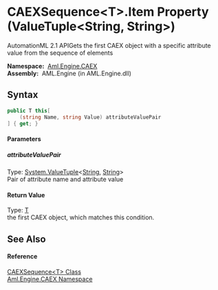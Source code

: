 CAEXSequence&lt;T>.Item Property (ValueTuple&lt;String, String>)
================================================================
AutomationML 2.1 APIGets the first CAEX object with a specific attribute value from the sequence of elements

  **Namespace:**  [Aml.Engine.CAEX][1]  
  **Assembly:**  AML.Engine (in AML.Engine.dll)

Syntax
------

```csharp
public T this[
	(string Name, string Value) attributeValuePair
] { get; }
```

#### Parameters

##### *attributeValuePair*
Type: [System.ValueTuple][2]&lt;[String][3], [String][3]>  
Pair of attribute name and attribute value

#### Return Value
Type: [T][4]  
the first CAEX object, which matches this condition.

See Also
--------

#### Reference
[CAEXSequence&lt;T> Class][4]  
[Aml.Engine.CAEX Namespace][1]  

[1]: ../README.md
[2]: https://docs.microsoft.com/dotnet/api/system.valuetuple-2
[3]: https://docs.microsoft.com/dotnet/api/system.string
[4]: README.md
[5]: https://www.automationml.org
[6]: ../../icons/logoShade.png